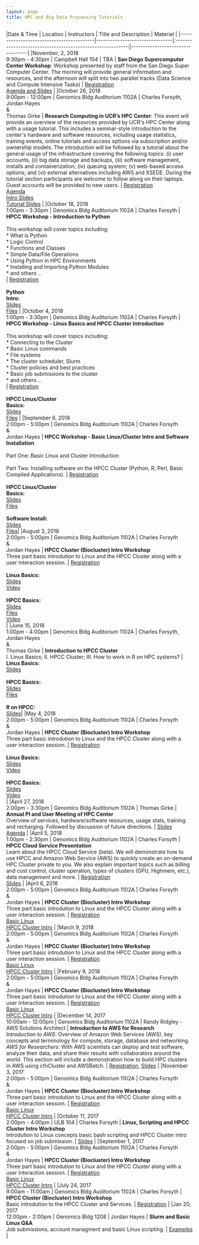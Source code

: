 ```yaml
---
layout: page
title: HPC and Big Data Processing Tutorials
---
```


|Date &amp; Time                           | Location                       | Instructors                                                | Title and Description | Material |
|------------------------------------------|--------------------------------|:----------------------------------------------------------:|----------------------------------|
|November, 2, 2018 <br/> 9:30pm - 4:30pm   | Campbell Hall 104              | TBA                                                        | **San Diego Supercomputer Center Workshop**: Workshop presented by staff from the San Diego Super Computer Center. The morning will provide general information and resources, and the afternoon will split into two parallel tracks (Data Science and Compute Intensive Tasks) | [Registration](http://bit.ly/2EIwA78) <br/> [Agenda and Slides](http://bit.ly/2ENNXnh) |
|October 26, 2018 <br/> 9:00pm - 12:00pm   | Genomics Bldg Auditorium 1102A | Charles Forsyth, Jordan Hayes <br/>&amp;<br/> Thomas Girke | **Research Computing in UCR’s HPC Center**: This event will provide an overview of the resources provided by UCR's HPC Center along with a usage tutorial. This includes a seminar-style introduction to the center's hardware and software resources, including usage statistics, training events, online tutorials and access options via subscription and/or ownership models. The introduction will be followed by a tutorial about the general usage of the infrastructure covering the following topics: (i) user accounts, (ii) big data storage and backups, (iii) software management, installs and containerization; (iv) queuing system; (v) web-based access options; and (vi) external alternatives including AWS and XSEDE. During the tutorial section participants are welcome to follow along on their laptops. Guest accounts will be provided to new users. | [Registration](http://bit.ly/2QLd8Yr) <br/> [Agenda](http://bit.ly/2EHHJVF) <br/> [Intro Slides](http://bit.ly/2O9cVwK) <br/> [Tutorial Slides](http://bit.ly/2OauIDT) |
|October 18, 2018 <br/> 1:00pm - 3:30pm    | Genomics Bldg Auditorium 1102A | Charles Forsyth                                            | **HPCC Workshop - Introduction to Python**<br/><br/> This workshop will cover topics including: <br/>* What is Python<br/>* Logic Control<br/>* Functions and Classes<br/>* Simple Data/File Operations<br/>* Using Python in HPC Environments<br/>* Installing and Importing Python Modules<br/>* and others .. <br/>                                                                                                                                  | [Registration](https://goo.gl/forms/hAXsj4DGwwMyxiKF2)<br/><br/>__Python <br/>Intro:__<br/>[Slides](https://docs.google.com/presentation/d/1l4b5G6lFFIwro-GhxILoESzDd18NzZA3FgOAXtIYOfQ/edit?usp=sharing)<br>[Files](https://github.com/ucr-hpcc/hpcc_python_intro.git)                                                                                                                                  |
|October 4, 2018 <br/> 1:00pm - 3:30pm     | Genomics Bldg Auditorium 1102A | Charles Forsyth                                            | **HPCC Workshop - Linux Basics and HPCC Cluster Introduction**<br/><br/> This workshop will cover topics including: <br/>* Connecting to the Cluster<br/>* Basic Linux commands<br/>* File systems<br/>* The cluster scheduler, Slurm<br/>* Cluster policies and best practices<br/>* Basic job submissions to the cluster<br/>* and others .. <br/>                                                                                                    | [Registration](https://goo.gl/forms/c7k8lPZjyYigar272)<br/><br/>__HPCC Linux/Cluster <br/>Basics:__<br/>[Slides](https://docs.google.com/presentation/d/1Yz3Zw34KoMFeCRDEfPfTMCbrwjar6BCH11nmSbYT6Cs/edit?usp=sharing)<br>[Files](https://github.com/ucr-hpcc/hpcc_intro_files.git)                                                                                                                                  |
|September 6, 2018 <br/> 2:00pm - 5:00pm   | Genomics Bldg Auditorium 1102A | Charles Forsyth <br/>&amp;<br/> Jordan Hayes               | **HPCC Workshop - Basic Linux/Cluster Intro and Software Installation**<br/><br/>Part One: Basic Linux and Cluster Introduction <br/><br/>Part Two: Installing software on the HPCC Cluster (Python, R, Perl, Basic Compiled Applications).                                                                                                                                                                                                             | [Registration](https://goo.gl/forms/JywvCQgorqqOAkJx2)<br/><br/>__HPCC Linux/Cluster <br/>Basics:__<br/>[Slides](https://docs.google.com/presentation/d/1Yz3Zw34KoMFeCRDEfPfTMCbrwjar6BCH11nmSbYT6Cs/edit?usp=sharing)<br>[Files](https://github.com/ucr-hpcc/hpcc_intro_files.git)<br/><br/>__Software Install:__<br/>[Slides](https://goo.gl/cnebQj)<br/>[Files](https://cluster.hpcc.ucr.edu/~jhayes/workshop/files/installs/)|
|August 3, 2018 <br/> 2:00pm - 5:00pm      | Genomics Bldg Auditorium 1102A | Charles Forsyth <br/>&amp;<br/> Jordan Hayes               | **HPCC Cluster (Biocluster) Intro Workshop**<br/>Three part basic introdution to Linux and the HPCC Cluster along with a user interaction session.                                                                                                                                                                                                                                                                                                      | [Registration](https://goo.gl/forms/2SW2ci0kbNHF0FHL2)<br/><br/>__Linux Basics:__<br/>[Slides](https://docs.google.com/presentation/d/10k9-axi39LwV-4hw0L59Qrxrg0pOQVSelkvrDraY7N0/edit?usp=sharing)<br/>[Video](http://biocluster.ucr.edu/~jhayes/zoom/basic-linux.mp4)<br/><br/>__HPCC Basics:__<br/>[Slides](https://docs.google.com/presentation/d/1piqZA7HdMdXFQEvOnORKuMFm77Av8iaaGQycPIlCCJc/edit?usp=sharing)<br>[Files](https://github.com/ucr-hpcc/hpcc_intro_files.git)<br/>[Video](http://biocluster.ucr.edu/~forsythc/zoom/HPCC-Intro.mp4)<br/>|
|June 15, 2018 <br/> 1:00pm - 4:00pm       | Genomics Bldg Auditorium 1102A | Charles Forsyth, Jordan Hayes <br/>&amp;<br/> Thomas Girke | **Introduction to HPCC Cluster**<br/>I. Linux Basics; II. HPCC Cluster; III. How to work in R on HPC systems?                                                                                                                                                                                                                                                                                                                             | __Linux Basics:__<br/>[Slides](https://docs.google.com/presentation/d/10k9-axi39LwV-4hw0L59Qrxrg0pOQVSelkvrDraY7N0/edit?usp=sharing)<br><br>__HPCC Basics:__<br/>[Slides](https://docs.google.com/presentation/d/1piqZA7HdMdXFQEvOnORKuMFm77Av8iaaGQycPIlCCJc/edit?usp=sharing)<br>[Files](https://github.com/ucr-hpcc/hpcc_intro_files.git)<br><br>__R on HPCC:__<br/>[Slides](https://docs.google.com/presentation/d/13ln-b0qqOr3seXqZwTod_DMOd_8p6Z6tC6FXC9hkO_o/edit?usp=sharing)|
|May 4, 2018 <br/> 2:00pm - 5:00pm         | Genomics Bldg Auditorium 1102A | Charles Forsyth <br/>&amp;<br/> Jordan Hayes               | **HPCC Cluster (Biocluster) Intro Workshop**<br/>Three part basic introdution to Linux and the HPCC Cluster along with a user interaction session.                                                                                                                                                                                                                                                                                                      | [Registration](https://goo.gl/forms/lBOVPF3tuL8HmZ9Z2)<br/><br/>__Linux Basics:__<br/>[Slides](https://docs.google.com/presentation/d/10k9-axi39LwV-4hw0L59Qrxrg0pOQVSelkvrDraY7N0/edit?usp=sharing)<br/>[Video](http://biocluster.ucr.edu/~jhayes/zoom/basic-linux.mp4)<br/><br/>__HPCC Basics:__<br/>[Slides](https://docs.google.com/presentation/d/1piqZA7HdMdXFQEvOnORKuMFm77Av8iaaGQycPIlCCJc/edit?usp=sharing)<br/>[Video](http://biocluster.ucr.edu/~forsythc/zoom/HPCC-Intro.mp4)<br/>|
|April 27, 2018 <br/> 2:00pm - 3:30pm      | Genomics Bldg Auditorium 1102A | Thomas Girke                                               | **Annual PI and User Meeting of HPC Center**<br/> Overview of services, hardware/software resources, usage stats, training and recharging. Followed by discussion of future directions.                                                                                                                                                                                                                                                                 | [Slides](https://docs.google.com/presentation/d/1KXqfZo63vqYkoIad6MWMcAhoofJT36awSWVA5116qnk/edit?usp=sharing) <br/> [Agenda](https://goo.gl/Ec7cBH)                                                                                                                                                                                                                                                                 |
|April 5, 2018 <br/> 1:00pm - 2:30pm       | Genomics Bldg Auditorium 1102A | Charles Forsyth                                            | **HPCC Cloud Service Presentation**<br/>Learn about the HPCC Cloud Service (beta). We will demonstrate how to use HPCC and Amazon Web Service (AWS) to quickly create an on-demand HPC Cluster private to you. We also explain important topics such as billing and cost control, cluster operation, types of clusters (GPU, Highmem, etc.), data management and more.                                                                                  | [Registration](https://goo.gl/forms/iw72DQ1MbbZf6Wqg2)<br/>[Slides](https://docs.google.com/presentation/d/1zxqFl7WKrGvJ3M-ZYjFbHvdyFJlTDvzBGBAmImMK4kk/edit?usp=sharing)                                                                                                                                                                                                                                            |
|April 6, 2018 <br/> 2:00pm - 5:00pm       | Genomics Bldg Auditorium 1102A | Charles Forsyth <br/>&amp;<br/> Jordan Hayes               | **HPCC Cluster (Biocluster) Intro Workshop**<br/>Three part basic introdution to Linux and the HPCC Cluster along with a user interaction session.                                                                                                                                                                                                                                                                                                      | [Registration](https://goo.gl/forms/x2Xn7zCmgY91UjKJ2)<br/>[Basic Linux](https://docs.google.com/presentation/d/10k9-axi39LwV-4hw0L59Qrxrg0pOQVSelkvrDraY7N0/edit?usp=sharing)<br/>[HPCC Cluster Intro](https://docs.google.com/presentation/d/1piqZA7HdMdXFQEvOnORKuMFm77Av8iaaGQycPIlCCJc/edit?usp=sharing)                                                                                                        |
|March 9, 2018 <br/> 2:00pm - 5:00pm       | Genomics Bldg Auditorium 1102A | Charles Forsyth <br/>&amp;<br/> Jordan Hayes               | **HPCC Cluster (Biocluster) Intro Workshop**<br/>Three part basic introdution to Linux and the HPCC Cluster along with a user interaction session.                                                                                                                                                                                                                                                                                                      | [Registration](https://goo.gl/forms/fRzK7XATv4oopqQ33)<br/>[Basic Linux](https://docs.google.com/presentation/d/10k9-axi39LwV-4hw0L59Qrxrg0pOQVSelkvrDraY7N0/edit?usp=sharing)<br/>[HPCC Cluster Intro](https://docs.google.com/presentation/d/1piqZA7HdMdXFQEvOnORKuMFm77Av8iaaGQycPIlCCJc/edit?usp=sharing)                                                                                                        |
|February 9, 2018 <br/> 2:00pm - 5:00pm    | Genomics Bldg Auditorium 1102A | Charles Forsyth <br/>&amp;<br/> Jordan Hayes               | **HPCC Cluster (Biocluster) Intro Workshop**<br/>Three part basic introdution to Linux and the HPCC Cluster along with a user interaction session.                                                                                                                                                                                                                                                                                                      | [Registration](https://goo.gl/forms/g99b1uZDoIIdtENE3)<br/>[Basic Linux](https://docs.google.com/presentation/d/10k9-axi39LwV-4hw0L59Qrxrg0pOQVSelkvrDraY7N0/edit?usp=sharing)<br/>[HPCC Cluster Intro](https://docs.google.com/presentation/d/1piqZA7HdMdXFQEvOnORKuMFm77Av8iaaGQycPIlCCJc/edit?usp=sharing)                                                                                                        |
|December 14, 2017 <br/> 10:00am - 12:00pm | Genomics Bldg Auditorium 1102A | Randy Ridgley - AWS Solutions Architect                    | **Introduction to AWS for Research**<br/> _Introduction to AWS:_ Overview of Amazon Web Services (AWS), key concepts and terminology for compute, storage, database and networking. _AWS for Researchers:_ With AWS scientists can deploy and test software, analyze their data, and share their results with collaborators around the world. This section will include a demonstration how to build HPC clusters in AWS using cfnCluster and AWSBatch. | [Registration](https://goo.gl/forms/zXjDJ4mNYYVib0S32), [Slides](https://s3-us-west-2.amazonaws.com/uci-hpc/HPC+Tech+Deep+Dive.pdf)                                                                                                                                                                                                                                                                                  |
|November 3, 2017 <br/> 2:00pm - 5:00pm    | Genomics Bldg Auditorium 1102A | Charles Forsyth <br/>&amp;<br/> Jordan Hayes               | **HPCC Cluster (Biocluster) Intro Workshop**<br/>Three part basic introdution to Linux and the HPCC Cluster along with a user interaction session.                                                                                                                                                                                                                                                                                                      | [Registration](https://goo.gl/forms/Nv3aNIWKeNVtmMFz1)<br/>[Basic Linux](https://docs.google.com/presentation/d/10k9-axi39LwV-4hw0L59Qrxrg0pOQVSelkvrDraY7N0/edit?usp=sharing)<br/>[HPCC Cluster Intro](https://docs.google.com/presentation/d/1piqZA7HdMdXFQEvOnORKuMFm77Av8iaaGQycPIlCCJc/edit?usp=sharing)                                                                                                        |
|October 11, 2017 <br/> 2:00pm - 4:00pm    | ULB 104                        | Charles Forsyth                                            | **Linux, Scripting and HPCC Cluster Intro Workshop**<br/>Introdution to Linux concepts basic bash scripting and HPCC Cluster intro focused on job submission.                                                                                                                                                                                                                                                                                           | [Slides](https://goo.gl/J61mhy)                                                                                                                                                                                                                                                                                                                                                                                      |
|September 1, 2017 <br/> 2:00pm - 5:00pm   | Genomics Bldg Auditorium 1102A | Charles Forsyth <br/>&amp;<br/> Jordan Hayes               | **HPCC Cluster (Biocluster) Intro Workshop**<br/>Three part basic introdution to Linux and the HPCC Cluster along with a user interaction session.                                                                                                                                                                                                                                                                                                      | [Registration](https://goo.gl/forms/Nv3aNIWKeNVtmMFz1)<br/>[Basic Linux](https://docs.google.com/presentation/d/10k9-axi39LwV-4hw0L59Qrxrg0pOQVSelkvrDraY7N0/edit?usp=sharing)<br/>[HPCC Cluster Intro](https://docs.google.com/presentation/d/1piqZA7HdMdXFQEvOnORKuMFm77Av8iaaGQycPIlCCJc/edit?usp=sharing)                                                                                                        |
|July 24, 2017 <br/> 9:00am - 11:00am      | Genomics Bldg Auditorium 1102A | Charles Forsyth                                            | **HPCC Cluster (Biocluster) Intro Workshop**<br/>Basic introdution to the HPCC Cluster and Services.                                                                                                                                                                                                                                                                                                                                                    | [Registration](https://goo.gl/forms/F71zGycJSwgWOggg2)                                                                                                                                                                                                                                                                                                                                                               |
|Jan 20, 2017 <br/> 12:00pm - 2:00pm       | Genomics Bldg 1208             | Jordan Hayes                                               | **Slurm and Basic Linux Q&A**<br/>Job submissions, account managment and basic Linux scripting.                                                                                                                                                                                                                                                                                                                                                         | [Examples](http://biocluster.ucr.edu/~jhayes/slurm/examples/)                                                                                                                                                                                                                                                                                                                                                        |

